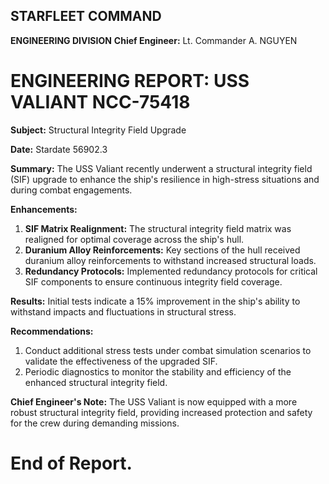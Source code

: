 ## STARFLEET COMMAND
**ENGINEERING DIVISION**
**Chief Engineer:** Lt. Commander A. NGUYEN

# **ENGINEERING REPORT:** USS VALIANT NCC-75418
**Subject:** Structural Integrity Field Upgrade

**Date:** Stardate 56902.3

**Summary:**
The USS Valiant recently underwent a structural integrity field (SIF) upgrade to enhance the ship's resilience in high-stress situations and during combat engagements.

**Enhancements:**
1. **SIF Matrix Realignment:** The structural integrity field matrix was realigned for optimal coverage across the ship's hull.
2. **Duranium Alloy Reinforcements:** Key sections of the hull received duranium alloy reinforcements to withstand increased structural loads.
3. **Redundancy Protocols:** Implemented redundancy protocols for critical SIF components to ensure continuous integrity field coverage.

**Results:**
Initial tests indicate a 15% improvement in the ship's ability to withstand impacts and fluctuations in structural stress.

**Recommendations:**
1. Conduct additional stress tests under combat simulation scenarios to validate the effectiveness of the upgraded SIF.
2. Periodic diagnostics to monitor the stability and efficiency of the enhanced structural integrity field.

**Chief Engineer's Note:**
The USS Valiant is now equipped with a more robust structural integrity field, providing increased protection and safety for the crew during demanding missions.

# End of Report.
